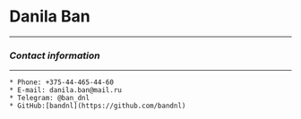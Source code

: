 # **Danila Ban**
*************
### *Contact information*
********************
    * Phone: +375-44-465-44-60
    * E-mail: danila.ban@mail.ru
    * Telegram: @ban_dnl
    * GitHub:[bandnl](https://github.com/bandnl)
    
